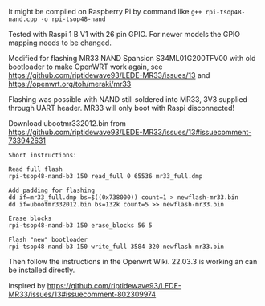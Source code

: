 It might be compiled on Raspberry Pi by command like
`g++ rpi-tsop48-nand.cpp -o rpi-tsop48-nand`

Tested with Raspi 1 B V1 with 26 pin GPIO. For newer models the GPIO mapping needs to be changed.

Modified for flashing MR33 NAND Spansion S34ML01G200TFV00 with old bootloader to make OpenWRT work again, see https://github.com/riptidewave93/LEDE-MR33/issues/13 and https://openwrt.org/toh/meraki/mr33

Flashing was possible with NAND still soldered into MR33, 3V3 supplied through UART header. MR33 will only boot with Raspi disconnected!

Download ubootmr332012.bin from https://github.com/riptidewave93/LEDE-MR33/issues/13#issuecomment-733942631

```
Short instructions:

Read full flash
rpi-tsop48-nand-b3 150 read_full 0 65536 mr33_full.dmp

Add padding for flashing
dd if=mr33_full.dmp bs=$((0x738000)) count=1 > newflash-mr33.bin
dd if=ubootmr332012.bin bs=132k count=5 >> newflash-mr33.bin

Erase blocks
rpi-tsop48-nand-b3 150 erase_blocks 56 5

Flash "new" bootloader
rpi-tsop48-nand-b3 150 write_full 3584 320 newflash-mr33.bin
```

Then follow the instructions in the Openwrt Wiki. 22.03.3 is working an can be installed directly. 

Inspired by https://github.com/riptidewave93/LEDE-MR33/issues/13#issuecomment-802309974
